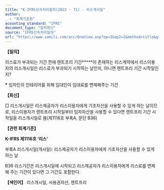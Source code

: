 ```yaml
---
title: "K-IFRS신속처리질의(2022 - 71) - 리스개시일"
author:
  - "회계기준원"
acounting_standard: "IFRS"
document_type: "질의회신"
source: "IFRS신속처리질의"
url: "https://www.samili.com/acc/QnaView.asp?op=3&op2=1&method=title&group=2124-15;1&orgcode=3&searchword=&page=9&code=K%2DIFRS%EC%8B%A0%EC%86%8D%EC%B2%98%EB%A6%AC%EC%A7%88%EC%9D%98%2D71%3A20221118"
---
```

**【질의】**

  

리스료가 부과되는 기간 전에 렌트프리 기간**\***이 존재하는 리스계약에서 리스이용자의 리스개시일은 리스료가 부과되기 시작하는 날인지, 아니면 렌트프리 기간 시작일인지?

**\*** 임차인의 인테리어를 위해 임대인이 임대료를 면제해주는 기간

  
  

**【회신】**

  

□ 리스개시일은 리스제공자가 리스이용자에게 기초자산을 사용할 수 있게 하는 날이므로, 리스이용자가 렌트프리 시작일부터 임차자산을 사용할 수 있다면 렌트프리 기간 시작일을 리스개시일로 봄(제1116호 부록A, 문단 B36)

  
  

**【관련 회계기준】**

  

**K-IFRS 제1116호 ‘리스’**

  

부록A 리스개시일(개시일): 리스제공자가 리스이용자에게 기초자산을 사용할 수 있게 하는 날

  

B36 리스기간은 리스개시일에 시작되고 리스제공자가 리스이용자에게 리스료를 면제해 주는 기간이 있다면 그 기간도 포함한다.

  
  

**【색인어】** 리스개시일, 사용권자산, 렌트프리
